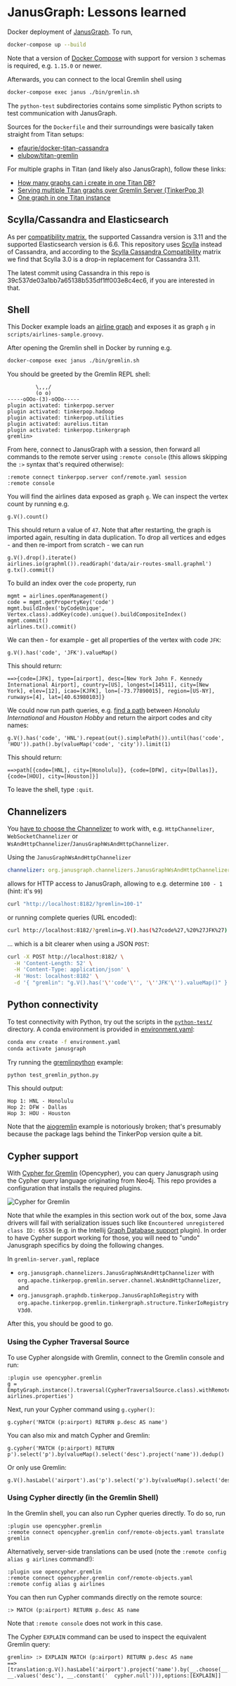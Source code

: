 # JanusGraph: Lessons learned

Docker deployment of [JanusGraph](http://janusgraph.org/). To run,

```bash
docker-compose up --build
```

Note that a version of [Docker Compose](https://github.com/docker/compose) with support for version `3` schemas is required, e.g. `1.15.0` or newer.

Afterwards, you can connect to the local Gremlin shell using

```bash
docker-compose exec janus ./bin/gremlin.sh
```

The `python-test` subdirectories contains some simplistic Python scripts to test communication with JanusGraph.

Sources for the `Dockerfile` and their surroundings were basically taken straight from Titan setups:

* [efaurie/docker-titan-cassandra](https://github.com/efaurie/docker-titan-cassandra)
* [elubow/titan-gremlin](https://github.com/elubow/titan-gremlin)

For multiple graphs in Titan (and likely also JanusGraph), follow these links:

* [How many graphs can i create in one Titan DB?](https://stackoverflow.com/a/40545537/195651)
* [Serving multiple Titan graphs over Gremlin Server (TinkerPop 3)](https://medium.com/@jbmusso/serving-multiple-titan-graphs-over-gremlin-server-tinkerpop-3-d3c971d07964)
* [One graph in one Titan instance](https://jaceklaskowski.gitbooks.io/titan-scala/content/one_graph_in_one_titan_instance.html)

## Scylla/Cassandra and Elasticsearch

As per [compatibility matrix](https://docs.janusgraph.org/changelog/#version-compatibility-matrix), the supported Cassandra version is 3.11 and the supported Elasticsearch version is 6.6.
This repository uses [Scylla](http://www.scylladb.com/) instead of Cassandra, and according to the [Scylla Cassandra Compatibility](http://docs.scylladb.com/cassandra-compatibility/) matrix we find that Scylla 3.0 is a drop-in replacement for Cassandra 3.11.

The latest commit using Cassandra in this repo is 39c537de03a1bb7a65138b535df1ff003e8c4ec6, if you are interested in that.

## Shell

This Docker example loads an [airline graph](janusgraph/data/air-routes-small.graphml) and
exposes it as graph `g` in `scripts/airlines-sample.groovy`.

After opening the Gremlin shell in Docker by running e.g.

```bash
docker-compose exec janus ./bin/gremlin.sh
```

You should be greeted by the Gremlin REPL shell:

```
         \,,,/
         (o o)
-----oOOo-(3)-oOOo-----
plugin activated: tinkerpop.server
plugin activated: tinkerpop.hadoop
plugin activated: tinkerpop.utilities
plugin activated: aurelius.titan
plugin activated: tinkerpop.tinkergraph
gremlin>
```

From here, connect to JanusGraph with a session, then forward all commands
to the remote server using `:remote console` (this allows skipping the `:>` syntax that's
required otherwise):

```
:remote connect tinkerpop.server conf/remote.yaml session
:remote console
```

You will find the airlines data exposed as graph `g`. We can inspect the vertex count by running e.g.

```
g.V().count()
```

This should return a value of `47`. Note that after restarting, the graph is imported again, resulting in
data duplication. To drop all vertices and edges - and then re-import from scratch - we can run

```
g.V().drop().iterate()
airlines.io(graphml()).readGraph('data/air-routes-small.graphml')
g.tx().commit()
```

To build an index over the `code` property, run

```
mgmt = airlines.openManagement()
code = mgmt.getPropertyKey('code')
mgmt.buildIndex('byCodeUnique', Vertex.class).addKey(code).unique().buildCompositeIndex()
mgmt.commit()
airlines.tx().commit()
```

We can then - for example - get all properties of the vertex with code `JFK`:

```
g.V().has('code', 'JFK').valueMap()
```

This should return:

```
==>{code=[JFK], type=[airport], desc=[New York John F. Kennedy International Airport], country=[US], longest=[14511], city=[New York], elev=[12], icao=[KJFK], lon=[-73.77890015], region=[US-NY], runways=[4], lat=[40.63980103]}
```

We could now run path queries, e.g. [find a path](http://tinkerpop.apache.org/docs/3.0.0-incubating/#simplepath-step)
between _Honolulu International_ and _Houston Hobby_ and return the airport codes and city names:

```
g.V().has('code', 'HNL').repeat(out().simplePath()).until(has('code', 'HOU')).path().by(valueMap('code', 'city')).limit(1)
```

This should return:

```
==>path[{code=[HNL], city=[Honolulu]}, {code=[DFW], city=[Dallas]}, {code=[HOU], city=[Houston]}]
```

To leave the shell, type `:quit`.

## Channelizers

You [have to choose the Channelizer](https://docs.janusgraph.org/basics/server/#janusgraph-server-as-both-a-websocket-and-http-endpoint) to work with, e.g. `HttpChannelizer`, `WebSocketChannelizer` or `WsAndHttpChannelizer`/`JanusGraphWsAndHttpChannelizer`.

Using the `JanusGraphWsAndHttpChannelizer`

```yaml
channelizer: org.janusgraph.channelizers.JanusGraphWsAndHttpChannelizer
```

allows for HTTP access to JanusGraph, allowing to e.g. determine `100 - 1` (hint: it's `99`)

```bash
curl "http://localhost:8182/?gremlin=100-1"
```

or running complete queries (URL encoded):

```bash
curl http://localhost:8182/?gremlin=g.V().has(%27code%27,%20%27JFK%27).valueMap()
```

... which is a bit clearer when using a JSON `POST`:

```bash
curl -X POST http://localhost:8182/ \
  -H 'Content-Length: 52' \
  -H 'Content-Type: application/json' \
  -H 'Host: localhost:8182' \
  -d '{ "gremlin": "g.V().has('\''code'\'', '\''JFK'\'').valueMap()" }'
```

## Python connectivity

To test connectivity with Python, try out the scripts in the [`python-test/`](python-test/) directory.
A conda environment is provided in [environment.yaml](python-test/environment.yaml):

```bash
conda env create -f environment.yaml
conda activate janusgraph
```

Try running the [gremlinpython](https://pypi.org/project/gremlinpython/) example:

```bash
python test_gremlin_python.py
```

This should output:

```
Hop 1: HNL - Honolulu
Hop 2: DFW - Dallas
Hop 3: HOU - Houston
```

Note that the [aiogremlin](https://aiogremlin.readthedocs.io/en/latest/) example is notoriously
broken; that's presumably because the package lags behind the TinkerPop version quite a bit.

## Cypher support

With [Cypher for Gremlin](https://github.com/opencypher/cypher-for-gremlin) (Opencypher), you can query Janusgraph using
the Cypher query language originating from Neo4j.
This repo provides a configuration that installs the required plugins.

![Cypher for Gremlin](.readme/cypher-gremlin.svg)

Note that while the examples in this section work out of the box, some Java drivers will fail with
serialization issues such like `Encountered unregistered class ID: 65536` (e.g. in the Intellij [Graph Database support](https://plugins.jetbrains.com/plugin/8087-graph-database-support) plugin).
In order to have Cypher support working for those, you will need to "undo" Janusgraph specifics by doing the following changes.

In `gremlin-server.yaml`, replace

- `org.janusgraph.channelizers.JanusGraphWsAndHttpChannelizer` with `org.apache.tinkerpop.gremlin.server.channel.WsAndHttpChannelizer`, and
- `org.janusgraph.graphdb.tinkerpop.JanusGraphIoRegistry` with `org.apache.tinkerpop.gremlin.tinkergraph.structure.TinkerIoRegistryV3d0`.

After this, you should be good to go.

### Using the Cypher Traversal Source

To use Cypher alongside with Gremlin, connect to the Gremlin console and run:

```
:plugin use opencypher.gremlin
g = EmptyGraph.instance().traversal(CypherTraversalSource.class).withRemote('conf/remote-airlines.properties')
```

Next, run your Cypher command using `g.cypher()`:

```
g.cypher('MATCH (p:airport) RETURN p.desc AS name')
```

You can also mix and match Cypher and Gremlin:

```
g.cypher('MATCH (p:airport) RETURN p').select('p').by(valueMap().select('desc').project('name')).dedup()
```

Or only use Gremlin:

```
g.V().hasLabel('airport').as('p').select('p').by(valueMap().select('desc').project('name')).dedup()
```

### Using Cypher directly (in the Gremlin Shell)

In the Gremlin shell, you can also run Cypher queries directly. To do so, run

```
:plugin use opencypher.gremlin
:remote connect opencypher.gremlin conf/remote-objects.yaml translate gremlin
```

Alternatively, server-side translations can be used (note the `:remote config alias g airlines` command!):

```
:plugin use opencypher.gremlin
:remote connect opencypher.gremlin conf/remote-objects.yaml
:remote config alias g airlines
```

You can then run Cypher commands directly on the remote source:

```
:> MATCH (p:airport) RETURN p.desc AS name
```

Note that `:remote console` does not work in this case.

The Cypher `EXPLAIN` command can be used to inspect the equivalent Gremlin query:

```
gremlin> :> EXPLAIN MATCH (p:airport) RETURN p.desc AS name
==>[translation:g.V().hasLabel('airport').project('name').by(__.choose(__.values('desc'), __.values('desc'), __.constant('  cypher.null'))),options:[EXPLAIN]]
```